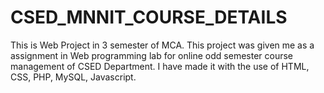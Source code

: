 # CSED_MNNIT_COURSE_DETAILS
This is Web Project in 3 semester of MCA. This project was given me as a assignment in Web programming lab for online odd semester course management of CSED Department.
I have made it with the use of HTML, CSS, PHP, MySQL, Javascript.
